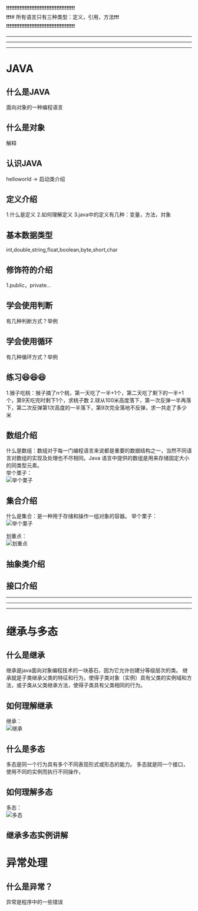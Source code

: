 :exclamation::exclamation::exclamation::exclamation::exclamation::exclamation::exclamation::exclamation::exclamation::exclamation::exclamation::exclamation::exclamation::exclamation::exclamation::exclamation::exclamation::exclamation::exclamation::exclamation::exclamation::exclamation::exclamation::exclamation::exclamation::exclamation::exclamation::exclamation::exclamation::exclamation::exclamation::exclamation::exclamation::exclamation::exclamation::exclamation::exclamation::exclamation::exclamation::exclamation::exclamation:<br/>
:exclamation::exclamation::exclamation:# 所有语言只有三种类型：定义，引用，方法:exclamation::exclamation::exclamation:<br/>
:exclamation::exclamation::exclamation::exclamation::exclamation::exclamation::exclamation::exclamation::exclamation::exclamation::exclamation::exclamation::exclamation::exclamation::exclamation::exclamation::exclamation::exclamation::exclamation::exclamation::exclamation::exclamation::exclamation::exclamation::exclamation::exclamation::exclamation::exclamation::exclamation::exclamation::exclamation::exclamation::exclamation::exclamation::exclamation::exclamation::exclamation::exclamation::exclamation::exclamation::exclamation:<br/>

***
***
***

# JAVA
## 什么是JAVA
  面向对象的一种编程语言

## 什么是对象
  解释

## 认识JAVA
  helloworld → 启动类介绍

## 定义介绍
  1.什么是定义
  2.如何理解定义
  3.java中的定义有几种：变量，方法，対象

## 基本数据类型
  int,double,string,float,boolean,byte,short,char

## 修饰符的介绍
  1.public，private...

## 学会使用判断
  有几种判断方式？举例

## 学会使用循环
  有几种循环方式？举例

## 练习:laughing::laughing::laughing:
  1.猴子吃桃：猴子摘了n个桃，第一天吃了一半+1个，第二天吃了剩下的一半+1个，第9天吃完时剩下1个，求桃子数
  2.球从100米高度落下，第一次反弹一半再落下，第二次反弹第1次高度的一半落下，第9次完全落地不反弹，求一共走了多少米

## 数组介绍
  什么是数组：数组对于每一门编程语言来说都是重要的数据结构之一，当然不同语言对数组的实现及处理也不尽相同。Java 语言中提供的数组是用来存储固定大小的同类型元素。<br/>
  举个栗子：<br/>
  ![举个栗子](https://img.ixintu.com/download/jpg/202001/2e6ec91cbd78b42e39ae3e92556b99d4.jpg!con)

## 集合介绍
  什么是集合：是一种用于存储和操作一组对象的容器。
  举个栗子：<br/>
  ![举个栗子](https://img.ixintu.com/download/jpg/202001/2e6ec91cbd78b42e39ae3e92556b99d4.jpg!con)

  
  划重点：<br/>
  ![划重点]([https://img.ixintu.com/download/jpg/202001/2e6ec91cbd78b42e39ae3e92556b99d4.jpg!con](https://img0.baidu.com/it/u=2572663376,3774858131&fm=253&fmt=auto&app=120&f=JPEG?w=226&h=160)https://img0.baidu.com/it/u=2572663376,3774858131&fm=253&fmt=auto&app=120&f=JPEG?w=226&h=160)


## 抽象类介绍

## 接口介绍




***
***
***

# 继承与多态
## 什么是继承
  继承是java面向对象编程技术的一块基石，因为它允许创建分等级层次的类。
  继承就是子类继承父类的特征和行为，使得子类对象（实例）具有父类的实例域和方法，或子类从父类继承方法，使得子类具有父类相同的行为。

## 如何理解继承
  继承：<br/>
  ![[继承](https://images.maxlaw.cn/uploadpic/11956/2022012160907397.jpg)](https://img0.baidu.com/it/u=2237485442,3138627447&fm=253&fmt=auto&app=120&f=JPEG?w=600&h=480)

## 什么是多态
  多态是同一个行为具有多个不同表现形式或形态的能力。
  多态就是同一个接口，使用不同的实例而执行不同操作，

## 如何理解多态
  多态：<br/>
  ![[多态](https://img0.baidu.com/it/u=3463477648,1922037857&fm=253&fmt=auto&app=138&f=JPEG?w=500&h=237)](https://img0.baidu.com/it/u=3463477648,1922037857&fm=253&fmt=auto&app=138&f=JPEG?w=500&h=237)

## 继承多态实例讲解

# 异常处理
## 什么是异常？
  异常是程序中的一些错误

